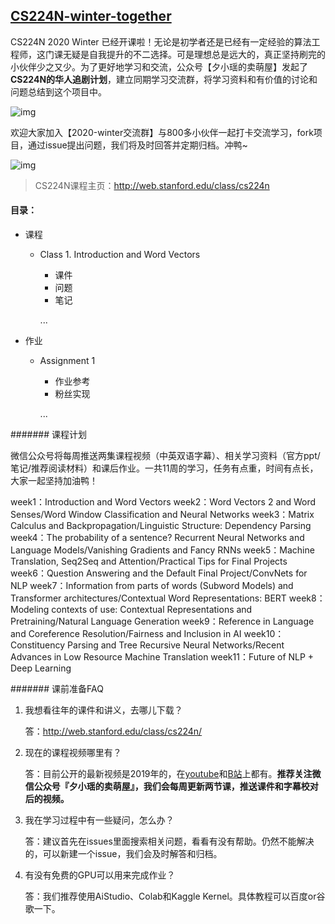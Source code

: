 ## [CS224N-winter-together](https://github.com/xixiaoyao/CS224n.2020) 

CS224N 2020 Winter 已经开课啦！无论是初学者还是已经有一定经验的算法工程师，这门课无疑是自我提升的不二选择。可是理想总是远大的，真正坚持刷完的小伙伴少之又少。为了更好地学习和交流，公众号【夕小瑶的卖萌屋】发起了**CS224N的华人追剧计划**，建立同期学习交流群，将学习资料和有价值的讨论和问题总结到这个项目中。

![img](https://uploader.shimo.im/f/yN0eiuBdyLMQhl34.png!thumbnail)

欢迎大家加入【2020-winter交流群】与800多小伙伴一起打卡交流学习，fork项目，通过issue提出问题，我们将及时回答并定期归档。冲鸭~

![img](https://uploader.shimo.im/f/RQJ6aDzCJPg8PRoS.png!thumbnail)

> CS224N课程主页：http://web.stanford.edu/class/cs224n

#### 目录：

- 课程

  - Class 1. Introduction and Word Vectors

    - 课件
    - 问题
    - 笔记

    ...

- 作业

  - Assignment 1 

    - 作业参考
    - 粉丝实现

    ...

####### 课程计划

微信公众号将每周推送两集课程视频（中英双语字幕）、相关学习资料（官方ppt/笔记/推荐阅读材料）和课后作业。一共11周的学习，任务有点重，时间有点长，大家一起坚持加油鸭！
 
week1：Introduction and Word Vectors
week2：Word Vectors 2 and Word Senses/Word Window Classification and Neural Networks
week3：Matrix Calculus and Backpropagation/Linguistic Structure: Dependency Parsing
week4：The probability of a sentence? Recurrent Neural Networks and Language Models/Vanishing Gradients and Fancy RNNs
week5：Machine Translation, Seq2Seq and Attention/Practical Tips for Final Projects
week6：Question Answering and the Default Final Project/ConvNets for NLP
week7：Information from parts of words (Subword Models) and Transformer architectures/Contextual Word Representations: BERT
week8：Modeling contexts of use: Contextual Representations and Pretraining/Natural Language Generation
week9：Reference in Language and Coreference Resolution/Fairness and Inclusion in AI
week10：Constituency Parsing and Tree Recursive Neural Networks/Recent Advances in Low Resource Machine Translation
week11：Future of NLP + Deep Learning

####### 课前准备FAQ

1. 我想看往年的课件和讲义，去哪儿下载？

   答：http://web.stanford.edu/class/cs224n/

2. 现在的课程视频哪里有？

   答：目前公开的最新视频是2019年的，在[youtube](https://www.youtube.com/playlist?list=PLoROMvodv4rOhcuXMZkNm7j3fVwBBY42z)和[B站](https://www.bilibili.com/video/av55089927?from=search&seid=5422333259356167279)上都有。**推荐关注微信公众号『夕小瑶的卖萌屋』，我们会每周更新两节课，推送课件和字幕校对后的视频。**

3. 我在学习过程中有一些疑问，怎么办？

   答：建议首先在issues里面搜索相关问题，看看有没有帮助。仍然不能解决的，可以新建一个issue，我们会及时解答和归档。

4. 有没有免费的GPU可以用来完成作业？

   答：我们推荐使用AiStudio、Colab和Kaggle Kernel。具体教程可以百度or谷歌一下。





